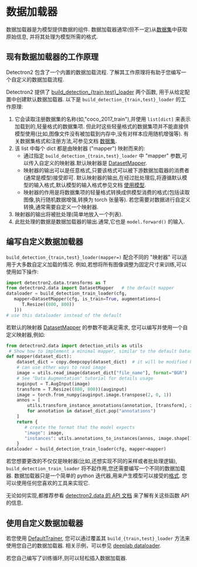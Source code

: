 
# 数据加载器

数据加载器是为模型提供数据的组件.
数据加载器通常(但不一定)从[数据集](./datasets.md)中获取原始信息,
并将其处理为模型所需的格式.

## 现有数据加载器的工作原理

Detectron2 包含了一个内置的数据加载流程.
了解其工作原理将有助于您编写一个自定义的数据加载流程.

Detectron2 提供了 [build_detection_{train,test}_loader](../modules/data.html#detectron2.data.build_detection_train_loader) 两个函数,
用于从给定配置中创建默认数据加载器.
以下是 `build_detection_{train,test}_loader` 的工作原理:

1. 它会读取注册数据集的名称(如,"coco_2017_train"),并使用 `list[dict]` 来表示加载到的,轻量格式的数据集项.
   但此时这些轻量格式的数据集项并不能直接供模型使用(比如,图像文件没有被加载到内存中,没有对样本应用随机增强等).
   有关数据集格式和注册方法,可参见文档
   [数据集](./datasets.md).
2. 该 list 中每个 dict 都是由映射器 ("mapper") 映射而来的:
   * 通过指定 `build_detection_{train,test}_loader` 中 "mapper" 参数,可以传入自定义的映射器.默认映射器是
        [DatasetMapper](../modules/data.html#detectron2.data.DatasetMapper).
   * 映射器的输出可以是任意格式,只要该格式可以被下游数据加载器的消费者(通常是模型)接受即可.
     默认映射器的输出,在经过批处理后,将遵循默认模型的输入格式,默认模型的输入格式参见文档
     [使用模型](./models.html#model-input-format).
   * 映射器的作用是将数据集项的轻量格式转换成供模型消费的格式(包括读取图像,执行随机数据增强,转换为 torch 张量等).
     若您需要对数据进行自定义转换,通常需要自定义一个映射器.
3. 映射器的输出将被批处理(简单地放入一个列表).
4. 此批处理的数据是数据加载器的输出.通常,它也是
   `model.forward()` 的输入.


## 编写自定义数据加载器

`build_detection_{train,test}_loader(mapper=)` 配合不同的 "映射器" 可以适用于大多数自定义加载的情况.
例如,若想将所有图像调整为固定尺寸来训练,可以使用如下操作:

```python
import detectron2.data.transforms as T
from detectron2.data import DatasetMapper   # the default mapper
dataloader = build_detection_train_loader(cfg,
   mapper=DatasetMapper(cfg, is_train=True, augmentations=[
      T.Resize((800, 800))
   ]))
# use this dataloader instead of the default
```

若默认的映射器 [DatasetMapper](../modules/data.html#detectron2.data.DatasetMapper) 的参数不能满足需求,
您可以编写并使用一个自定义映射器,例如:

```python
from detectron2.data import detection_utils as utils
 # Show how to implement a minimal mapper, similar to the default DatasetMapper
def mapper(dataset_dict):
    dataset_dict = copy.deepcopy(dataset_dict)  # it will be modified by code below
    # can use other ways to read image
    image = utils.read_image(dataset_dict["file_name"], format="BGR")
    # See "Data Augmentation" tutorial for details usage
    auginput = T.AugInput(image)
    transform = T.Resize((800, 800))(auginput)
    image = torch.from_numpy(auginput.image.transpose(2, 0, 1))
    annos = [
        utils.transform_instance_annotations(annotation, [transform], image.shape[1:])
        for annotation in dataset_dict.pop("annotations")
    ]
    return {
       # create the format that the model expects
       "image": image,
       "instances": utils.annotations_to_instances(annos, image.shape[1:])
    }
dataloader = build_detection_train_loader(cfg, mapper=mapper)
```

若您想要更改的不仅仅是映射器(比如,还想实现不同的采样或者批处理逻辑),
`build_detection_train_loader` 将不起作用,您还需要编写一个不同的数据加载器.
数据加载器只是一个简单的 python 迭代器,用来产生模型可以接受的[格式](./models.md).
您可以使用任何您喜欢的工具来实现它.

无论如何实现,都推荐参看 [detectron2.data 的 API 文档](../modules/data) 来了解有关这些函数 API 的信息.

## 使用自定义数据加载器

若您使用 [DefaultTrainer](../modules/engine.html#detectron2.engine.defaults.DefaultTrainer),
您可以通过覆盖其 `build_{train,test}_loader` 方法来使用您自己的数据加载器.
相关示例，可以参见 [deeplab dataloader](../../../projects/DeepLab/train_net.py).

若您自己编写了训练循环,则可以轻松插入数据加载器.
